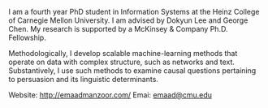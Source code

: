 I am a fourth year PhD student in Information Systems at the Heinz College of Carnegie Mellon University. I am advised by Dokyun Lee and George Chen. My research is supported by a McKinsey & Company Ph.D. Fellowship.

Methodologically, I develop scalable machine-learning methods that operate on data with complex structure, such as networks and text. Substantively, I use such methods to examine causal questions pertaining to persuasion and its linguistic determinants.

Website: http://emaadmanzoor.com/
Emai: emaad@cmu.edu
